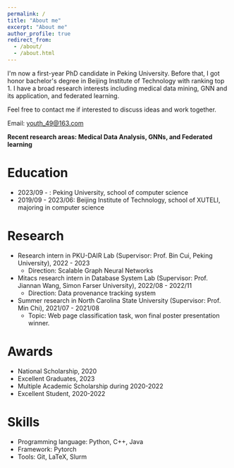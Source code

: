 ```yaml
---
permalink: /
title: "About me"
excerpt: "About me"
author_profile: true
redirect_from: 
  - /about/
  - /about.html
---
```




I'm now a first-year PhD candidate in Peking University. Before that, I got honor bachelor's degree in Beijing Institute of Technology with ranking top 1. I have a broad research interests including medical data mining, GNN and its application, and federated learning.

Feel free to contact me if interested to discuss ideas and work together.



Email: youth_49@163.com



**Recent research areas: Medical Data Analysis, GNNs, and Federated learning**



Education
======
- 2023/09 - : Peking University, school of computer science
- 2019/09 - 2023/06: Beijing Institute of Technology, school of XUTELI, majoring in computer science



# Research

- Research intern in PKU-DAIR Lab (Supervisor: Prof. Bin Cui, Peking University), 2022 - 2023
  - Direction: Scalable Graph Neural Networks
- Mitacs research intern in Database System Lab (Supervisor: Prof. Jiannan Wang, Simon Farser University), 2022/08 - 2022/11
  - Direction: Data provenance tracking system
- Summer research in North Carolina State University (Supervisor: Prof. Min Chi), 2021/07 - 2021/08
  - Topic: Web page classification task, won final poster presentation winner.



# Awards

- National Scholarship, 2020
- Excellent Graduates, 2023
- Multiple Academic Scholarship during 2020-2022
- Excellent Student, 2020-2022



# Skills

- Programming language: Python, C++, Java
- Framework: Pytorch
- Tools: Git, LaTeX, Slurm